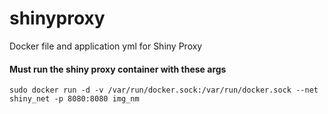 # shinyproxy
Docker file and application yml for Shiny Proxy

<h4> Must run the shiny proxy container with these args </h4>

```
sudo docker run -d -v /var/run/docker.sock:/var/run/docker.sock --net shiny_net -p 8080:8080 img_nm
```
